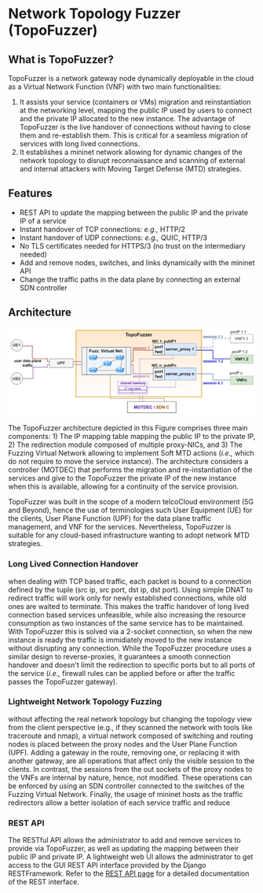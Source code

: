 # Network Topology Fuzzer (TopoFuzzer)

## What is TopoFuzzer?

TopoFuzzer is a network gateway node dynamically deployable in the cloud as a Virtual Network Function (VNF) with two main functionalities:
1. It assists your service (containers or VMs) migration and reinstantiation at the networking level, mapping the public IP used by users to connect and the private IP allocated to the new instance. The advantage of TopoFuzzer is the live handover of connections without having to close them and re-establish them. This is critical for a seamless migration of services with long lived connections.
2. It establishes a mininet network allowing for dynamic changes of the network topology to disrupt reconnaissance and scanning of external and internal attackers with Moving Target Defense (MTD) strategies.

## Features

- REST API to update the mapping between the public IP and the private IP of a service
- Instant handover of TCP connections: _e.g.,_ HTTP/2
- Instant handover of UDP connections: _e.g.,_ QUIC, HTTP/3
- No TLS certificates needed for HTTPS/3 (no trust on the intermediary needed)
- Add and remove nodes, switches, and links dynamically with the mininet API
- Change the traffic paths in the data plane by connecting an external SDN controller 


## Architecture

![SliceManager](uploads/topofuzzer_arch.png)

The TopoFuzzer architecture depicted in this Figure comprises three main components: 1) The IP mapping table mapping the public IP to the private IP, 2) The redirection
module composed of multiple proxy-NICs, and 3) The Fuzzing Virtual Network allowing to implement Soft MTD actions (_i.e.,_ which do not require to move the service instance).
The architecture considers a controller (MOTDEC) that performs the migration and re-instantiation of the services and give to the TopoFuzzer the private IP of the new instance when this is available, allowing for a continuity of the service provision.

TopoFuzzer was built in the scope of a modern telcoCloud environment (5G and Beyond), hence the use of terminologies such User Equipment (UE) for the clients, User Plane Function (UPF) for the data plane traffic management, and VNF for the services.
Nevertheless, TopoFuzzer is suitable for any cloud-based infrastructure wanting to adopt network MTD strategies.

### Long Lived Connection Handover

 when dealing with TCP based traffic, each packet is bound to a connection defined by the tuple
(src ip, src port, dst ip, dst port). Using simple DNAT to redirect traffic will work only for newly established connections, while old ones are waited to terminate.
This makes the traffic handover of long lived connection based services unfeasible, while also increasing the resource consumption as two instances of the same service has to be maintained.
With TopoFuzzer this is solved via a 2-socket connection, so when the new instance is ready the traffic is immidiately moved to the new instance without disrupting any connection.
While the TopoFuzzer procedure uses a similar design to reverse-proxies, it guarantees a smooth connection handover and doesn't limit the redirection to specific ports but to all ports of the service 
 (_i.e.,_ firewall rules can be applied before or after the traffic passes the TopoFuzzer gateway).

### Lightweight Network Topology Fuzzing

without affecting the real network topology but changing the topology view from the client perspective (e.g., if they scanned the network with tools
like traceroute and nmap), a virtual network composed of switching and routing nodes is placed between the proxy nodes
and the User Plane Function (UPF). Adding a gateway in the route, removing one, or replacing it with another gateway, are
all operations that affect only the visible session to the clients. In contrast, the sessions from the out sockets of the proxy
nodes to the VNFs are internal by nature, hence, not modified. These operations can be enforced by using an SDN controller
connected to the switches of the Fuzzing Virtual Network.
Finally, the usage of mininet hosts as the traffic redirectors allow a better isolation of each service traffic and reduce

### REST API

The RESTful API allows the administrator to add and remove services to provide via TopoFuzzer, as well as updating the mapping between their public IP and private IP.
A lightweight web UI allows the administrator to get access to the GUI REST API interface provided by the Django RESTFramework.
Refer to the [REST API page](api) for a detailed documentation of the REST interface.

